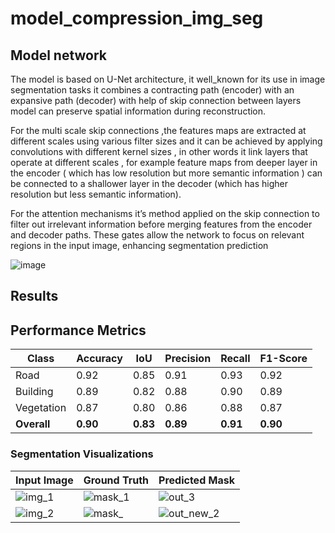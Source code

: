 # model_compression_img_seg

## Model network

The model is based on U-Net architecture, it well_known for its use in image segmentation tasks it combines a contracting path (encoder) with an expansive path (decoder) with help of skip
connection between layers model can preserve spatial information during reconstruction.

For the multi scale skip connections ,the features maps are extracted at different scales using
various filter sizes and it can be achieved by applying convolutions with different kernel sizes ,
in other words it link layers that operate at different scales , for example feature maps from
deeper layer in the encoder ( which has low resolution but more semantic information ) can be
connected to a shallower layer in the decoder (which has higher resolution but less semantic
information).

For the attention mechanisms it’s method applied on the skip connection to filter out irrelevant
information before merging features from the encoder and decoder paths. These gates allow the
network to focus on relevant regions in the input image, enhancing segmentation prediction


![image](https://github.com/user-attachments/assets/0b764940-3a63-4515-a9fa-e15b3963a79d)


## Results 

## Performance Metrics

| Class      | Accuracy | IoU  | Precision | Recall | F1-Score |
|------------|----------|------|-----------|--------|----------|
| Road       | 0.92     | 0.85 | 0.91      | 0.93   | 0.92     |
| Building   | 0.89     | 0.82 | 0.88      | 0.90   | 0.89     |
| Vegetation | 0.87     | 0.80 | 0.86      | 0.88   | 0.87     |
| **Overall**| **0.90** | **0.83** | **0.89** | **0.91** | **0.90** |

### Segmentation Visualizations

| Input Image          | Ground Truth         | Predicted Mask       |
|----------------------|----------------------|----------------------|
| ![img_1](https://github.com/user-attachments/assets/4b9540b1-f2ea-4f32-842f-57c9c703caa4)| ![mask_1](https://github.com/user-attachments/assets/618f420d-7da0-44ce-aca2-83dc1845307e)| ![out_3](https://github.com/user-attachments/assets/c5f15d0e-9e6b-49a8-935a-3aa4a44fe225)|
| ![img_2](https://github.com/user-attachments/assets/e60c262a-d2e1-4487-bd0d-dc3afd830a2d)| ![mask_](https://github.com/user-attachments/assets/c0281f77-6e5a-4730-bfe1-c7674f2f4e6d)| ![out_new_2](https://github.com/user-attachments/assets/0bd1648d-9da2-496f-b96b-06df90a4fd8e)|

